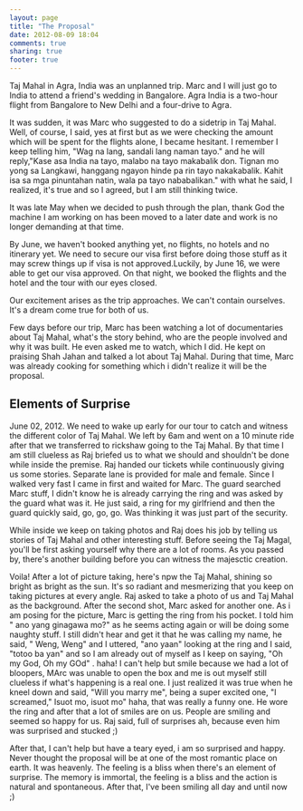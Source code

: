```yaml
---
layout: page
title: "The Proposal"
date: 2012-08-09 18:04
comments: true
sharing: true
footer: true
---
```



Taj Mahal in Agra, India was an unplanned trip. Marc and I will just go to India to attend a friend's wedding in Bangalore. Agra India is a two-hour flight from Bangalore to New Delhi and a four-drive to Agra.

It was sudden, it was Marc who suggested to do a sidetrip in Taj Mahal. Well, of course, I said, yes at first but as we were checking the amount which will be spent for the flights alone, I became hesitant. I remember I keep telling him, "Wag na lang, sandali lang naman tayo." and he will reply,"Kase asa India na tayo, malabo na tayo makabalik don. Tignan mo yong sa Langkawi, hanggang ngayon hinde pa rin tayo nakakabalik. Kahit isa sa mga pinuntahan natin, wala pa tayo nababalikan." with what he said, I realized, it's true and so I agreed, but I am still thinking twice.

It was late May when we decided to push through the plan, thank God the machine I am working on has been moved to a later date and work is no longer demanding at that time.

By June, we haven't booked anything yet, no flights, no hotels and no itinerary yet. We need to secure our visa first before doing those stuff as it may screw things up if visa is not approved.Luckily, by June 16, we were able to get our visa approved. On that night, we booked the flights and the hotel and the tour with our eyes closed.

Our excitement arises as the trip approaches. We can't contain ourselves. It's a dream come true for both of us.

Few days before our trip, Marc has been watching a lot of documentaries about Taj Mahal, what's the story behind, who are the people involved and why it was built. He even asked me to watch, which I did. He kept on praising Shah Jahan and talked a lot about Taj Mahal. During that time, Marc was already cooking for something which i didn't realize it will be the proposal.

## Elements of Surprise

June 02, 2012. We need to wake up early for our tour to catch and witness the different color of Taj Mahal. We left by 6am and went on a 10 minute ride after that we transferred to rickshaw going to the Taj Mahal. By that time I am still clueless as Raj briefed us to what we should and shouldn't be done while inside the premise. Raj handed our tickets while continuously giving us some stories. Separate lane is provided for male and female. Since I walked very fast I came in first and waited for Marc. The guard searched Marc stuff, I didn't know he is already carrying the ring and was asked by the guard what was it. He just said, a ring for my girlfriend and then the guard quickly said, go, go, go. Was thinking it was just part of the security.

While inside we keep on taking photos and Raj does his job by telling us stories of Taj Mahal and other interesting stuff. Before seeing the Taj Magal, you'll be first asking yourself why there are a lot of rooms. As you passed by, there's another building before you can witness the majesctic creation.

Voila! After a lot of picture taking, here's npw the Taj Mahal, shining so bright as bright as the sun. It's so radiant and mesmerizing that you keep on taking pictures at every angle. Raj asked to take a photo of us and Taj Mahal as the background. After the second shot, Marc asked for another one. As i am posing for the picture, Marc is getting the ring from his pocket. I told him " ano yang ginagawa mo?" as he seems acting again or will be doing some naughty stuff. I still didn't hear and get it that he was calling my name, he said, " Weng, Weng" and I uttered, "ano yaan" looking at the ring and I said, "totoo ba yan" and so I am already out of myself as I keep on saying, "Oh my God, Oh my GOd" . haha! I can't help but smile because we had a lot of bloopers, MArc was unable to open the box and me is out myself still clueless if what's happening is a real one. I just realized it was true when he kneel down and said, "Will you marry me", being a super excited one, "I screamed," Isuot mo, isuot mo" haha, that was really a funny one. He wore the ring and after that a lot of smiles are on us. People are smiling and seemed so happy for us. Raj said, full of surprises ah, because even him was surprised and stucked ;)

After that, I can't help but have a teary eyed, i am so surprised and happy. Never thought the proposal will be at one of the most romantic place on earth. It was heavenly. The feeling is a bliss when there's an element of surprise. The memory is immortal, the feeling is a bliss and the action is natural and spontaneous. After that, I've been smiling all day and until now ;)
